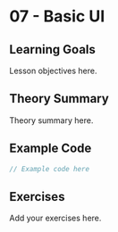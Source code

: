 # 07 - Basic UI

## Learning Goals
Lesson objectives here.

## Theory Summary
Theory summary here.

## Example Code
```csharp
// Example code here
```

## Exercises
Add your exercises here.
